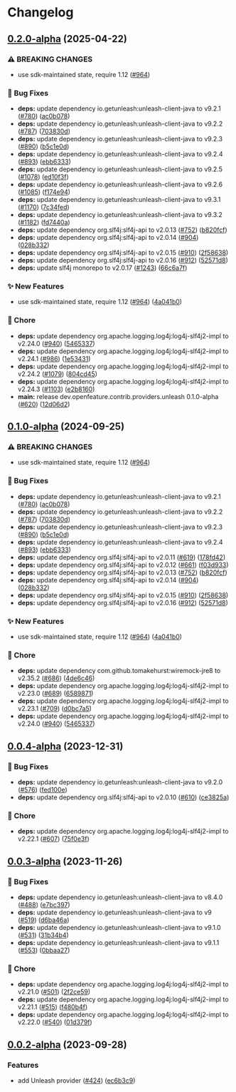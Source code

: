 # Changelog

## [0.2.0-alpha](https://github.com/jarebudev/java-sdk-contrib/compare/dev.openfeature.contrib.providers.unleash-v0.1.0-alpha...dev.openfeature.contrib.providers.unleash-v0.2.0-alpha) (2025-04-22)


### ⚠ BREAKING CHANGES

* use sdk-maintained state, require 1.12 ([#964](https://github.com/jarebudev/java-sdk-contrib/issues/964))

### 🐛 Bug Fixes

* **deps:** update dependency io.getunleash:unleash-client-java to v9.2.1 ([#780](https://github.com/jarebudev/java-sdk-contrib/issues/780)) ([ac0b078](https://github.com/jarebudev/java-sdk-contrib/commit/ac0b0789d6129cf9743b9757f4cfe6331d30ee46))
* **deps:** update dependency io.getunleash:unleash-client-java to v9.2.2 ([#787](https://github.com/jarebudev/java-sdk-contrib/issues/787)) ([703830d](https://github.com/jarebudev/java-sdk-contrib/commit/703830d5247b4a52a0b0767bf2d13a7e93582d00))
* **deps:** update dependency io.getunleash:unleash-client-java to v9.2.3 ([#890](https://github.com/jarebudev/java-sdk-contrib/issues/890)) ([b5c1e0d](https://github.com/jarebudev/java-sdk-contrib/commit/b5c1e0df180eeb958089cde4d8ef8795a4c0c2f4))
* **deps:** update dependency io.getunleash:unleash-client-java to v9.2.4 ([#893](https://github.com/jarebudev/java-sdk-contrib/issues/893)) ([ebb6333](https://github.com/jarebudev/java-sdk-contrib/commit/ebb6333c4266dbbc4513d296ca676a1666c714dc))
* **deps:** update dependency io.getunleash:unleash-client-java to v9.2.5 ([#1078](https://github.com/jarebudev/java-sdk-contrib/issues/1078)) ([ed10f3f](https://github.com/jarebudev/java-sdk-contrib/commit/ed10f3f2e9b992d5429e7eb89268640d52a5003f))
* **deps:** update dependency io.getunleash:unleash-client-java to v9.2.6 ([#1085](https://github.com/jarebudev/java-sdk-contrib/issues/1085)) ([f174e94](https://github.com/jarebudev/java-sdk-contrib/commit/f174e94627595a8d71c593c6e9563c52ff4b602f))
* **deps:** update dependency io.getunleash:unleash-client-java to v9.3.1 ([#1170](https://github.com/jarebudev/java-sdk-contrib/issues/1170)) ([7c34fed](https://github.com/jarebudev/java-sdk-contrib/commit/7c34fedd1ba948356b48773f5f39a74ecc42683c))
* **deps:** update dependency io.getunleash:unleash-client-java to v9.3.2 ([#1182](https://github.com/jarebudev/java-sdk-contrib/issues/1182)) ([fd7440a](https://github.com/jarebudev/java-sdk-contrib/commit/fd7440affacab117755f8b109da18cc8c562f6c3))
* **deps:** update dependency org.slf4j:slf4j-api to v2.0.13 ([#752](https://github.com/jarebudev/java-sdk-contrib/issues/752)) ([b820fcf](https://github.com/jarebudev/java-sdk-contrib/commit/b820fcf1b7ea945a8e450dcc90addb82f5fb865d))
* **deps:** update dependency org.slf4j:slf4j-api to v2.0.14 ([#904](https://github.com/jarebudev/java-sdk-contrib/issues/904)) ([028b332](https://github.com/jarebudev/java-sdk-contrib/commit/028b332dc8ac3b134e5453d5449a4c11b4ef250a))
* **deps:** update dependency org.slf4j:slf4j-api to v2.0.15 ([#910](https://github.com/jarebudev/java-sdk-contrib/issues/910)) ([2f58638](https://github.com/jarebudev/java-sdk-contrib/commit/2f58638eb4907c948325d1e61853e1b6eabfa4c1))
* **deps:** update dependency org.slf4j:slf4j-api to v2.0.16 ([#912](https://github.com/jarebudev/java-sdk-contrib/issues/912)) ([52571d8](https://github.com/jarebudev/java-sdk-contrib/commit/52571d806e7c547006db836245b4895fe9bc4660))
* **deps:** update slf4j monorepo to v2.0.17 ([#1243](https://github.com/jarebudev/java-sdk-contrib/issues/1243)) ([66c6a7f](https://github.com/jarebudev/java-sdk-contrib/commit/66c6a7fc1bdc3e907793d2fc1eb0d412693a4aee))


### ✨ New Features

* use sdk-maintained state, require 1.12 ([#964](https://github.com/jarebudev/java-sdk-contrib/issues/964)) ([4a041b0](https://github.com/jarebudev/java-sdk-contrib/commit/4a041b0dda9c4e460f4c2199f3bc680df0dda621))


### 🧹 Chore

* **deps:** update dependency org.apache.logging.log4j:log4j-slf4j2-impl to v2.24.0 ([#940](https://github.com/jarebudev/java-sdk-contrib/issues/940)) ([5465337](https://github.com/jarebudev/java-sdk-contrib/commit/546533739b453988720bb051d5e623ac7eb0b588))
* **deps:** update dependency org.apache.logging.log4j:log4j-slf4j2-impl to v2.24.1 ([#986](https://github.com/jarebudev/java-sdk-contrib/issues/986)) ([1e53431](https://github.com/jarebudev/java-sdk-contrib/commit/1e53431353c1de0856db6bdb815d2218d9ac94a2))
* **deps:** update dependency org.apache.logging.log4j:log4j-slf4j2-impl to v2.24.2 ([#1079](https://github.com/jarebudev/java-sdk-contrib/issues/1079)) ([804cd45](https://github.com/jarebudev/java-sdk-contrib/commit/804cd455d6e9e79e1fa72b003245027ed7450487))
* **deps:** update dependency org.apache.logging.log4j:log4j-slf4j2-impl to v2.24.3 ([#1103](https://github.com/jarebudev/java-sdk-contrib/issues/1103)) ([e2b8160](https://github.com/jarebudev/java-sdk-contrib/commit/e2b8160dda2b82b43f665753187ab85a4e1abe13))
* **main:** release dev.openfeature.contrib.providers.unleash 0.1.0-alpha ([#620](https://github.com/jarebudev/java-sdk-contrib/issues/620)) ([12d06d2](https://github.com/jarebudev/java-sdk-contrib/commit/12d06d2c2b5ac0d82433752c8995b7b7d1b3462a))

## [0.1.0-alpha](https://github.com/open-feature/java-sdk-contrib/compare/dev.openfeature.contrib.providers.unleash-v0.0.4-alpha...dev.openfeature.contrib.providers.unleash-v0.1.0-alpha) (2024-09-25)


### ⚠ BREAKING CHANGES

* use sdk-maintained state, require 1.12 ([#964](https://github.com/open-feature/java-sdk-contrib/issues/964))

### 🐛 Bug Fixes

* **deps:** update dependency io.getunleash:unleash-client-java to v9.2.1 ([#780](https://github.com/open-feature/java-sdk-contrib/issues/780)) ([ac0b078](https://github.com/open-feature/java-sdk-contrib/commit/ac0b0789d6129cf9743b9757f4cfe6331d30ee46))
* **deps:** update dependency io.getunleash:unleash-client-java to v9.2.2 ([#787](https://github.com/open-feature/java-sdk-contrib/issues/787)) ([703830d](https://github.com/open-feature/java-sdk-contrib/commit/703830d5247b4a52a0b0767bf2d13a7e93582d00))
* **deps:** update dependency io.getunleash:unleash-client-java to v9.2.3 ([#890](https://github.com/open-feature/java-sdk-contrib/issues/890)) ([b5c1e0d](https://github.com/open-feature/java-sdk-contrib/commit/b5c1e0df180eeb958089cde4d8ef8795a4c0c2f4))
* **deps:** update dependency io.getunleash:unleash-client-java to v9.2.4 ([#893](https://github.com/open-feature/java-sdk-contrib/issues/893)) ([ebb6333](https://github.com/open-feature/java-sdk-contrib/commit/ebb6333c4266dbbc4513d296ca676a1666c714dc))
* **deps:** update dependency org.slf4j:slf4j-api to v2.0.11 ([#619](https://github.com/open-feature/java-sdk-contrib/issues/619)) ([178fd42](https://github.com/open-feature/java-sdk-contrib/commit/178fd42d314bb7f7018d70d532020a366cc58ae3))
* **deps:** update dependency org.slf4j:slf4j-api to v2.0.12 ([#661](https://github.com/open-feature/java-sdk-contrib/issues/661)) ([f03d933](https://github.com/open-feature/java-sdk-contrib/commit/f03d93305bda8ea932831e81db57c989ce4e14e4))
* **deps:** update dependency org.slf4j:slf4j-api to v2.0.13 ([#752](https://github.com/open-feature/java-sdk-contrib/issues/752)) ([b820fcf](https://github.com/open-feature/java-sdk-contrib/commit/b820fcf1b7ea945a8e450dcc90addb82f5fb865d))
* **deps:** update dependency org.slf4j:slf4j-api to v2.0.14 ([#904](https://github.com/open-feature/java-sdk-contrib/issues/904)) ([028b332](https://github.com/open-feature/java-sdk-contrib/commit/028b332dc8ac3b134e5453d5449a4c11b4ef250a))
* **deps:** update dependency org.slf4j:slf4j-api to v2.0.15 ([#910](https://github.com/open-feature/java-sdk-contrib/issues/910)) ([2f58638](https://github.com/open-feature/java-sdk-contrib/commit/2f58638eb4907c948325d1e61853e1b6eabfa4c1))
* **deps:** update dependency org.slf4j:slf4j-api to v2.0.16 ([#912](https://github.com/open-feature/java-sdk-contrib/issues/912)) ([52571d8](https://github.com/open-feature/java-sdk-contrib/commit/52571d806e7c547006db836245b4895fe9bc4660))


### ✨ New Features

* use sdk-maintained state, require 1.12 ([#964](https://github.com/open-feature/java-sdk-contrib/issues/964)) ([4a041b0](https://github.com/open-feature/java-sdk-contrib/commit/4a041b0dda9c4e460f4c2199f3bc680df0dda621))


### 🧹 Chore

* **deps:** update dependency com.github.tomakehurst:wiremock-jre8 to v2.35.2 ([#686](https://github.com/open-feature/java-sdk-contrib/issues/686)) ([4de6c46](https://github.com/open-feature/java-sdk-contrib/commit/4de6c466b10d031ea5d8029acc7a47ba587465c6))
* **deps:** update dependency org.apache.logging.log4j:log4j-slf4j2-impl to v2.23.0 ([#689](https://github.com/open-feature/java-sdk-contrib/issues/689)) ([6589871](https://github.com/open-feature/java-sdk-contrib/commit/65898713166b5d02f246302c54fd7400ee4238d5))
* **deps:** update dependency org.apache.logging.log4j:log4j-slf4j2-impl to v2.23.1 ([#709](https://github.com/open-feature/java-sdk-contrib/issues/709)) ([d0bc7a5](https://github.com/open-feature/java-sdk-contrib/commit/d0bc7a5aceb746d6d7c442e189a6a1e011673ba7))
* **deps:** update dependency org.apache.logging.log4j:log4j-slf4j2-impl to v2.24.0 ([#940](https://github.com/open-feature/java-sdk-contrib/issues/940)) ([5465337](https://github.com/open-feature/java-sdk-contrib/commit/546533739b453988720bb051d5e623ac7eb0b588))

## [0.0.4-alpha](https://github.com/open-feature/java-sdk-contrib/compare/dev.openfeature.contrib.providers.unleash-v0.0.3-alpha...dev.openfeature.contrib.providers.unleash-v0.0.4-alpha) (2023-12-31)


### 🐛 Bug Fixes

* **deps:** update dependency io.getunleash:unleash-client-java to v9.2.0 ([#576](https://github.com/open-feature/java-sdk-contrib/issues/576)) ([fed100e](https://github.com/open-feature/java-sdk-contrib/commit/fed100ee4b7c8c7a0521bc490ded5d2d036446e3))
* **deps:** update dependency org.slf4j:slf4j-api to v2.0.10 ([#610](https://github.com/open-feature/java-sdk-contrib/issues/610)) ([ce3825a](https://github.com/open-feature/java-sdk-contrib/commit/ce3825af03beb0ec682eec390efd4cfff973bc99))


### 🧹 Chore

* **deps:** update dependency org.apache.logging.log4j:log4j-slf4j2-impl to v2.22.1 ([#607](https://github.com/open-feature/java-sdk-contrib/issues/607)) ([75f0e3f](https://github.com/open-feature/java-sdk-contrib/commit/75f0e3f63a0f49d1d90de819145e480cd8eb4b6a))

## [0.0.3-alpha](https://github.com/open-feature/java-sdk-contrib/compare/dev.openfeature.contrib.providers.unleash-v0.0.2-alpha...dev.openfeature.contrib.providers.unleash-v0.0.3-alpha) (2023-11-26)


### 🐛 Bug Fixes

* **deps:** update dependency io.getunleash:unleash-client-java to v8.4.0 ([#488](https://github.com/open-feature/java-sdk-contrib/issues/488)) ([e7bc397](https://github.com/open-feature/java-sdk-contrib/commit/e7bc39735b171dc78b40f531785ddc4cacace8e9))
* **deps:** update dependency io.getunleash:unleash-client-java to v9 ([#519](https://github.com/open-feature/java-sdk-contrib/issues/519)) ([d6ba46a](https://github.com/open-feature/java-sdk-contrib/commit/d6ba46a540b0d28213998b8ff25418950b652af2))
* **deps:** update dependency io.getunleash:unleash-client-java to v9.1.0 ([#531](https://github.com/open-feature/java-sdk-contrib/issues/531)) ([31b34b4](https://github.com/open-feature/java-sdk-contrib/commit/31b34b41dee5a18b7080e44d993269415caea65f))
* **deps:** update dependency io.getunleash:unleash-client-java to v9.1.1 ([#553](https://github.com/open-feature/java-sdk-contrib/issues/553)) ([0bbaa27](https://github.com/open-feature/java-sdk-contrib/commit/0bbaa27671940deab126db1ef0b28d1ea1c48fa8))


### 🧹 Chore

* **deps:** update dependency org.apache.logging.log4j:log4j-slf4j2-impl to v2.21.0 ([#501](https://github.com/open-feature/java-sdk-contrib/issues/501)) ([2f2ce59](https://github.com/open-feature/java-sdk-contrib/commit/2f2ce590b3589331f9b4c99bd7a18cf53c7436d8))
* **deps:** update dependency org.apache.logging.log4j:log4j-slf4j2-impl to v2.21.1 ([#515](https://github.com/open-feature/java-sdk-contrib/issues/515)) ([f480b4f](https://github.com/open-feature/java-sdk-contrib/commit/f480b4f4e8e3777849233ed6fe1d15f1dd2acce4))
* **deps:** update dependency org.apache.logging.log4j:log4j-slf4j2-impl to v2.22.0 ([#540](https://github.com/open-feature/java-sdk-contrib/issues/540)) ([01d379f](https://github.com/open-feature/java-sdk-contrib/commit/01d379fc720c14c1fd1b6baeba23f3ab7007e740))

## [0.0.2-alpha](https://github.com/open-feature/java-sdk-contrib/compare/dev.openfeature.contrib.providers.unleash-v0.0.1-alpha...dev.openfeature.contrib.providers.unleash-v0.0.2-alpha) (2023-09-28)


### Features

* add Unleash provider ([#424](https://github.com/open-feature/java-sdk-contrib/issues/424)) ([ec6b3c9](https://github.com/open-feature/java-sdk-contrib/commit/ec6b3c912c20cb3c4e435278a4967215278d8456))
